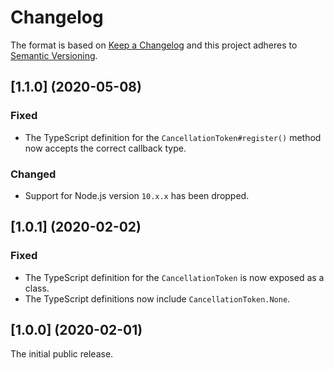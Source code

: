 # Changelog

The format is based on [Keep a Changelog](http://keepachangelog.com/) and this project adheres to [Semantic Versioning](https://semver.org/spec/v2.0.0.html).

## [1.1.0] (2020-05-08)

### Fixed

- The TypeScript definition for the `CancellationToken#register()` method now accepts the correct callback type.

### Changed

- Support for Node.js version `10.x.x` has been dropped.

## [1.0.1] (2020-02-02)

### Fixed

- The TypeScript definition for the `CancellationToken` is now exposed as a class.
- The TypeScript definitions now include `CancellationToken.None`.

## [1.0.0] (2020-02-01)

The initial public release.
